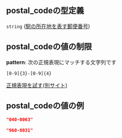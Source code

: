 ## postal\_codeの型定義

`string` ([駅の所在地を表す郵便番号](line_detail-properties-登録駅リスト-駅オブジェクト路線登録-properties-駅の所在地を表す郵便番号.md))

## postal\_codeの値の制限

**pattern**: 次の正規表現にマッチする文字列です

```regexp
[0-9]{3}-[0-9]{4}
```

[正規表現を試す(別サイト)](https://regexr.com/?expression=%5B0-9%5D%7B3%7D-%5B0-9%5D%7B4%7D "try regular expression with regexr.com")

## postal\_codeの値の例

```json
"040-0063"
```

```json
"960-8031"
```
